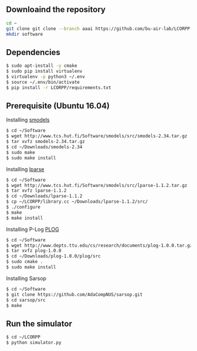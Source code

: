 
## Downloaind the repository
```sh
cd ~
git clone git clone --branch aaai https://github.com/bu-air-lab/LCORPP.git
mkdir software       
```


## Dependencies

```sh
$ sudo apt-install -y cmake
$ sudo pip install virtualenv      
$ virtualenv -p python3 ~/.env                  
$ source ~/.env/bin/activate         
$ pip install -r LCORPP/requirements.txt  
```




## Prerequisite (Ubuntu 16.04)

Installing [smodels](http://www.tcs.hut.fi/Software/smodels/src/smodels-2.34.tar.gz)
```sh
$ cd ~/Software
$ wget http://www.tcs.hut.fi/Software/smodels/src/smodels-2.34.tar.gz 
$ tar xvfz smodels-2.34.tar.gz 
$ cd ~/Downloads/smodels-2.34
$ sudo make
$ sudo make install
```
Installing [lparse](http://www.tcs.hut.fi/Software/smodels/src/lparse-1.1.2.tar.gz)

```sh
$ cd ~/Software 
$ wget http://www.tcs.hut.fi/Software/smodels/src/lparse-1.1.2.tar.gz 
$ tar xvfz lparse-1.1.2
$ cd ~/Downloads/lparse-1.1.2
$ cp ~/LCORPP/library.cc ~/Downloads/lparse-1.1.2/src/
$ ./configure
$ make
$ make install
```

Installing P-Log [PLOG](http://www.depts.ttu.edu/cs/research/documents/plog-1.0.0.tar.gz) 
```sh
$ cd ~/Software 
$ wget http://www.depts.ttu.edu/cs/research/documents/plog-1.0.0.tar.gz 
$ tar xvfz plog-1.0.0
$ cd ~/Downloads/plog-1.0.0/plog/src
$ sudo cmake .
$ sudo make install
```

Installing Sarsop

```sh
$ cd ~/Software
$ git clone https://github.com/AdaCompNUS/sarsop.git
$ cd sarsop/src
$ make 
```

## Run the simulator
```sh
$ cd ~/LCORPP
$ python simulator.py  
```


